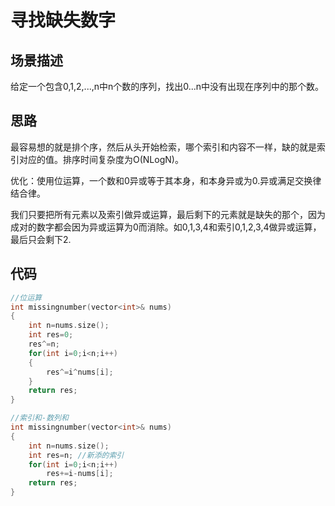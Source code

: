 # 寻找缺失数字

## 场景描述

给定一个包含0,1,2,...,n中n个数的序列，找出0...n中没有出现在序列中的那个数。

## 思路

最容易想的就是排个序，然后从头开始检索，哪个索引和内容不一样，缺的就是索引对应的值。排序时间复杂度为O(NLogN)。

优化：使用位运算，一个数和0异或等于其本身，和本身异或为0.异或满足交换律结合律。

我们只要把所有元素以及索引做异或运算，最后剩下的元素就是缺失的那个，因为成对的数字都会因为异或运算为0而消除。如0,1,3,4和索引0,1,2,3,4做异或运算，最后只会剩下2.

## 代码

```C++
//位运算
int missingnumber(vector<int>& nums)
{
    int n=nums.size();
    int res=0;
    res^=n;
    for(int i=0;i<n;i++)
    {
        res^=i^nums[i];
    }
    return res;
}

//索引和-数列和
int missingnumber(vector<int>& nums)
{
    int n=nums.size();
    int res=n; //新添的索引
    for(int i=0;i<n;i++)
        res+=i-nums[i];
    return res;
}
```

